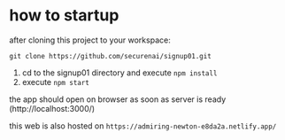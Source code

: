 # how to startup

after cloning this project to your workspace:

`git clone https://github.com/securenai/signup01.git`

1. cd to the signup01 directory and execute `npm install`
2. execute `npm start`

the app should open on browser as soon as server is ready (http://localhost:3000/)

this web is also hosted on `https://admiring-newton-e8da2a.netlify.app/`



